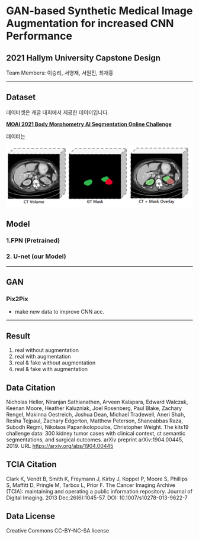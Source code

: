 # GAN-based Synthetic Medical Image Augmentation for increased CNN Performance
## 2021 Hallym University Capstone Design

Team Members:
이승리, 서영재, 서원진, 최재홍

-----

## Dataset

데이터셋은 캐글 대회에서 제공한 데이터입니다. 

[**MOAI 2021 Body Morphometry AI Segmentation Online Challenge**](https://www.kaggle.com/c/body-morphometry-kidney-and-tumor/data)

데이터는 

![데이터 구조](./img/ct1.png)




## Model

### 1.FPN (Pretrained)


### 2. U-net (our Model)

------

## GAN

### Pix2Pix
- make new data to improve CNN acc.


------

## Result

1. real without augmentation
2. real with augmentation
3. real & fake without augmentation
4. real & fake with augmentation



## Data Citation

Nicholas Heller, Niranjan Sathianathen, Arveen Kalapara, Edward Walczak, Keenan Moore, Heather Kaluzniak, Joel Rosenberg, Paul Blake, Zachary Rengel, Makinna Oestreich, Joshua Dean, Michael Tradewell, Aneri Shah, Resha Tejpaul, Zachary Edgerton, Matthew Peterson, Shaneabbas Raza, Subodh Regmi, Nikolaos Papanikolopoulos, Christopher Weight. The kits19 challenge data: 300 kidney tumor cases with clinical context, ct semantic segmentations, and surgical outcomes. arXiv preprint arXiv:1904.00445, 2019. URL https://arxiv.org/abs/1904.00445

## TCIA Citation
Clark K, Vendt B, Smith K, Freymann J, Kirby J, Koppel P, Moore S, Phillips S, Maffitt D, Pringle M, Tarbox L, Prior F. The Cancer Imaging Archive (TCIA): maintaining and operating a public information repository. Journal of Digital Imaging. 2013 Dec;26(6):1045-57. DOI: 10.1007/s10278-013-9622-7

## Data License 

Creative Commons CC-BY-NC-SA license
